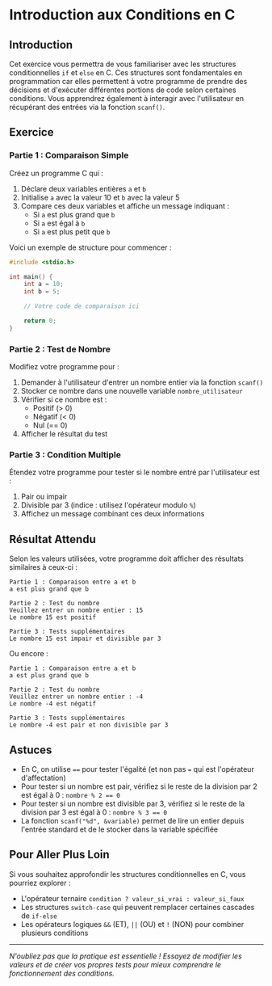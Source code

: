 # Introduction aux Conditions en C

## Introduction

Cet exercice vous permettra de vous familiariser avec les structures conditionnelles `if` et `else` en C. Ces structures sont fondamentales en programmation car elles permettent à votre programme de prendre des décisions et d'exécuter différentes portions de code selon certaines conditions. Vous apprendrez également à interagir avec l'utilisateur en récupérant des entrées via la fonction `scanf()`.

## Exercice

### Partie 1 : Comparaison Simple

Créez un programme C qui :

1. Déclare deux variables entières `a` et `b`
2. Initialise `a` avec la valeur 10 et `b` avec la valeur 5
3. Compare ces deux variables et affiche un message indiquant :
   - Si `a` est plus grand que `b`
   - Si `a` est égal à `b`
   - Si `a` est plus petit que `b`

Voici un exemple de structure pour commencer :

```c
#include <stdio.h>

int main() {
    int a = 10;
    int b = 5;

    // Votre code de comparaison ici

    return 0;
}
```

### Partie 2 : Test de Nombre

Modifiez votre programme pour :

1. Demander à l'utilisateur d'entrer un nombre entier via la fonction `scanf()`
2. Stocker ce nombre dans une nouvelle variable `nombre_utilisateur`
3. Vérifier si ce nombre est :
   - Positif (> 0)
   - Négatif (< 0)
   - Nul (== 0)
4. Afficher le résultat du test

### Partie 3 : Condition Multiple

Étendez votre programme pour tester si le nombre entré par l'utilisateur est :

1. Pair ou impair
2. Divisible par 3 (indice : utilisez l'opérateur modulo `%`)
3. Affichez un message combinant ces deux informations

## Résultat Attendu

Selon les valeurs utilisées, votre programme doit afficher des résultats similaires à ceux-ci :

```
Partie 1 : Comparaison entre a et b
a est plus grand que b

Partie 2 : Test du nombre
Veuillez entrer un nombre entier : 15
Le nombre 15 est positif

Partie 3 : Tests supplémentaires
Le nombre 15 est impair et divisible par 3
```

Ou encore :

```
Partie 1 : Comparaison entre a et b
a est plus grand que b

Partie 2 : Test du nombre
Veuillez entrer un nombre entier : -4
Le nombre -4 est négatif

Partie 3 : Tests supplémentaires
Le nombre -4 est pair et non divisible par 3
```

## Astuces

- En C, on utilise `==` pour tester l'égalité (et non pas `=` qui est l'opérateur d'affectation)
- Pour tester si un nombre est pair, vérifiez si le reste de la division par 2 est égal à 0 : `nombre % 2 == 0`
- Pour tester si un nombre est divisible par 3, vérifiez si le reste de la division par 3 est égal à 0 : `nombre % 3 == 0`
- La fonction `scanf("%d", &variable)` permet de lire un entier depuis l'entrée standard et de le stocker dans la variable spécifiée

## Pour Aller Plus Loin

Si vous souhaitez approfondir les structures conditionnelles en C, vous pourriez explorer :

- L'opérateur ternaire `condition ? valeur_si_vrai : valeur_si_faux`
- Les structures `switch-case` qui peuvent remplacer certaines cascades de `if-else`
- Les opérateurs logiques `&&` (ET), `||` (OU) et `!` (NON) pour combiner plusieurs conditions

---

_N'oubliez pas que la pratique est essentielle ! Essayez de modifier les valeurs et de créer vos propres tests pour mieux comprendre le fonctionnement des conditions._

